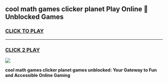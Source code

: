 
## cool math games clicker planet Play Online 👋 Unblocked Games
<h3>
<a href="https://news.freeplayer.one?title=cool_math_games_clicker_planet&ref=17CMG">CLICK TO PLAY</a></h3>
<hr>

<h3>
<a href="https://news.freeplayer.one?title=cool_math_games_clicker_planet&ref=17CMG">CLICK 2 PLAY</a>
  
</h3>

<a href="https://news.freeplayer.one?title=cool_math_games_clicker_planet&ref=17CMG/"><img src="https://clearcache.store/games.png"></a>


**cool math games clicker planet games unblocked: Your Gateway to Fun and Accessible Online Gaming**
